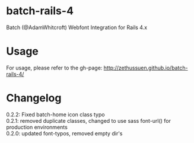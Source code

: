 batch-rails-4
=============
Batch (@AdamWhitcroft) Webfont Integration for Rails 4.x  

Usage
=============
For usage, please refer to the gh-page: http://zethussuen.github.io/batch-rails-4/  

Changelog
=============
0.2.2: Fixed batch-home icon class typo  
0.2.1: removed duplicate classes, changed to use sass font-url() for production environments  
0.2.0: updated font-typos, removed empty dir's
